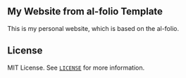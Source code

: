 ## My Website from al-folio Template

This is my personal website, which is based on the al-folio.

## License
MIT License. See [`LICENSE`](LICENSE) for more information.


